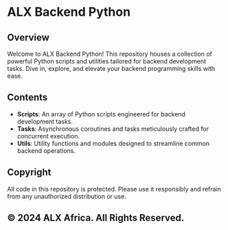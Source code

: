 # ALX Backend Python

## Overview
Welcome to ALX Backend Python! This repository houses a collection of powerful Python scripts and utilities tailored for backend development tasks. Dive in, explore, and elevate your backend programming skills with ease.

## Contents
- **Scripts**: An array of Python scripts engineered for backend development tasks.
- **Tasks**: Asynchronous coroutines and tasks meticulously crafted for concurrent execution.
- **Utils**: Utility functions and modules designed to streamline common backend operations.

## Copyright
All code in this repository is protected. Please use it responsibly and refrain from any unauthorized distribution or use.

## © 2024 ALX Africa. All Rights Reserved.
